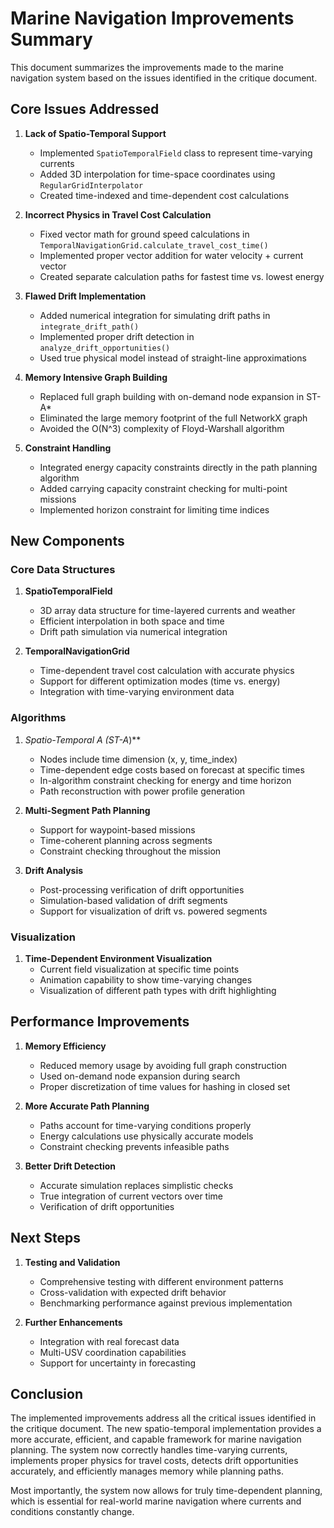 # Marine Navigation Improvements Summary

This document summarizes the improvements made to the marine navigation system based on the issues identified in the critique document.

## Core Issues Addressed

1. **Lack of Spatio-Temporal Support**
   - Implemented `SpatioTemporalField` class to represent time-varying currents
   - Added 3D interpolation for time-space coordinates using `RegularGridInterpolator`
   - Created time-indexed and time-dependent cost calculations

2. **Incorrect Physics in Travel Cost Calculation**
   - Fixed vector math for ground speed calculations in `TemporalNavigationGrid.calculate_travel_cost_time()`
   - Implemented proper vector addition for water velocity + current vector
   - Created separate calculation paths for fastest time vs. lowest energy

3. **Flawed Drift Implementation**
   - Added numerical integration for simulating drift paths in `integrate_drift_path()`
   - Implemented proper drift detection in `analyze_drift_opportunities()`
   - Used true physical model instead of straight-line approximations

4. **Memory Intensive Graph Building**
   - Replaced full graph building with on-demand node expansion in ST-A*
   - Eliminated the large memory footprint of the full NetworkX graph
   - Avoided the O(N^3) complexity of Floyd-Warshall algorithm

5. **Constraint Handling**
   - Integrated energy capacity constraints directly in the path planning algorithm
   - Added carrying capacity constraint checking for multi-point missions
   - Implemented horizon constraint for limiting time indices

## New Components

### Core Data Structures

1. **SpatioTemporalField**
   - 3D array data structure for time-layered currents and weather
   - Efficient interpolation in both space and time
   - Drift path simulation via numerical integration

2. **TemporalNavigationGrid**
   - Time-dependent travel cost calculation with accurate physics
   - Support for different optimization modes (time vs. energy)
   - Integration with time-varying environment data

### Algorithms

1. **Spatio-Temporal A* (ST-A*)**
   - Nodes include time dimension (x, y, time_index)
   - Time-dependent edge costs based on forecast at specific times
   - In-algorithm constraint checking for energy and time horizon
   - Path reconstruction with power profile generation

2. **Multi-Segment Path Planning**
   - Support for waypoint-based missions
   - Time-coherent planning across segments
   - Constraint checking throughout the mission

3. **Drift Analysis**
   - Post-processing verification of drift opportunities
   - Simulation-based validation of drift segments
   - Support for visualization of drift vs. powered segments

### Visualization

1. **Time-Dependent Environment Visualization**
   - Current field visualization at specific time points
   - Animation capability to show time-varying changes
   - Visualization of different path types with drift highlighting

## Performance Improvements

1. **Memory Efficiency**
   - Reduced memory usage by avoiding full graph construction
   - Used on-demand node expansion during search
   - Proper discretization of time values for hashing in closed set

2. **More Accurate Path Planning**
   - Paths account for time-varying conditions properly
   - Energy calculations use physically accurate models
   - Constraint checking prevents infeasible paths

3. **Better Drift Detection**
   - Accurate simulation replaces simplistic checks
   - True integration of current vectors over time
   - Verification of drift opportunities

## Next Steps

1. **Testing and Validation**
   - Comprehensive testing with different environment patterns
   - Cross-validation with expected drift behavior
   - Benchmarking performance against previous implementation

2. **Further Enhancements**
   - Integration with real forecast data
   - Multi-USV coordination capabilities
   - Support for uncertainty in forecasting

## Conclusion

The implemented improvements address all the critical issues identified in the critique document. The new spatio-temporal implementation provides a more accurate, efficient, and capable framework for marine navigation planning. The system now correctly handles time-varying currents, implements proper physics for travel costs, detects drift opportunities accurately, and efficiently manages memory while planning paths.

Most importantly, the system now allows for truly time-dependent planning, which is essential for real-world marine navigation where currents and conditions constantly change.